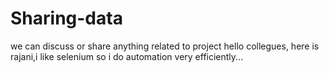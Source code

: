 # Sharing-data
we can discuss or share anything related to project
hello collegues,
here is rajani,i like selenium so i do automation very efficiently...
